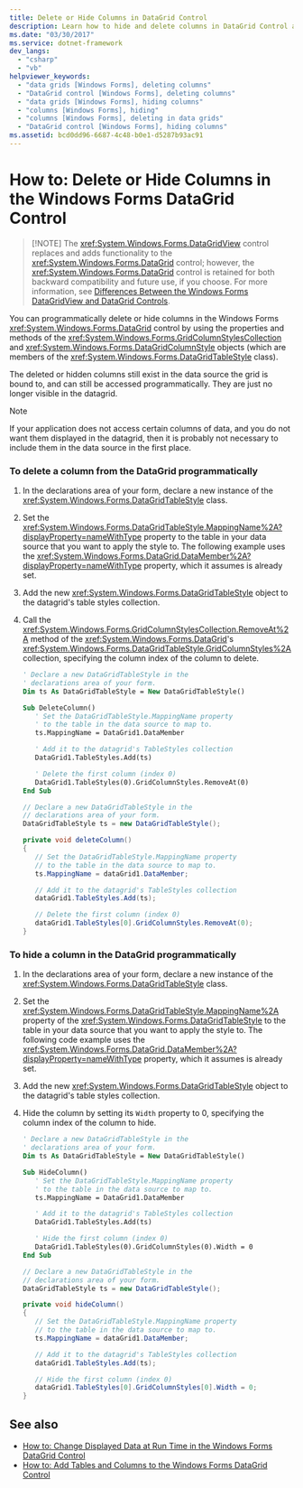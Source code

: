 ```yaml
---
title: Delete or Hide Columns in DataGrid Control
description: Learn how to hide and delete columns in DataGrid Control as a way to add or replace functionality to the data grid.
ms.date: "03/30/2017"
ms.service: dotnet-framework
dev_langs:
  - "csharp"
  - "vb"
helpviewer_keywords:
  - "data grids [Windows Forms], deleting columns"
  - "DataGrid control [Windows Forms], deleting columns"
  - "data grids [Windows Forms], hiding columns"
  - "columns [Windows Forms], hiding"
  - "columns [Windows Forms], deleting in data grids"
  - "DataGrid control [Windows Forms], hiding columns"
ms.assetid: bcd0dd96-6687-4c48-b0e1-d5287b93ac91
---
```

# How to: Delete or Hide Columns in the Windows Forms DataGrid Control
>
> [!NOTE]
> The <xref:System.Windows.Forms.DataGridView> control replaces and adds functionality to the <xref:System.Windows.Forms.DataGrid> control; however, the <xref:System.Windows.Forms.DataGrid> control is retained for both backward compatibility and future use, if you choose. For more information, see [Differences Between the Windows Forms DataGridView and DataGrid Controls](differences-between-the-windows-forms-datagridview-and-datagrid-controls.md).

You can programmatically delete or hide columns in the Windows Forms <xref:System.Windows.Forms.DataGrid> control by using the properties and methods of the <xref:System.Windows.Forms.GridColumnStylesCollection> and <xref:System.Windows.Forms.DataGridColumnStyle> objects (which are members of the <xref:System.Windows.Forms.DataGridTableStyle> class).

The deleted or hidden columns still exist in the data source the grid is bound to, and can still be accessed programmatically. They are just no longer visible in the datagrid.

> [!NOTE]
> If your application does not access certain columns of data, and you do not want them displayed in the datagrid, then it is probably not necessary to include them in the data source in the first place.

### To delete a column from the DataGrid programmatically

1. In the declarations area of your form, declare a new instance of the <xref:System.Windows.Forms.DataGridTableStyle> class.

2. Set the <xref:System.Windows.Forms.DataGridTableStyle.MappingName%2A?displayProperty=nameWithType> property to the table in your data source that you want to apply the style to. The following example uses the <xref:System.Windows.Forms.DataGrid.DataMember%2A?displayProperty=nameWithType> property, which it assumes is already set.

3. Add the new <xref:System.Windows.Forms.DataGridTableStyle> object to the datagrid's table styles collection.

4. Call the <xref:System.Windows.Forms.GridColumnStylesCollection.RemoveAt%2A> method of the <xref:System.Windows.Forms.DataGrid>'s <xref:System.Windows.Forms.DataGridTableStyle.GridColumnStyles%2A> collection, specifying the column index of the column to delete.

    ```vb
    ' Declare a new DataGridTableStyle in the
    ' declarations area of your form.
    Dim ts As DataGridTableStyle = New DataGridTableStyle()

    Sub DeleteColumn()
       ' Set the DataGridTableStyle.MappingName property
       ' to the table in the data source to map to.
       ts.MappingName = DataGrid1.DataMember

       ' Add it to the datagrid's TableStyles collection
       DataGrid1.TableStyles.Add(ts)

       ' Delete the first column (index 0)
       DataGrid1.TableStyles(0).GridColumnStyles.RemoveAt(0)
    End Sub
    ```

    ```csharp
    // Declare a new DataGridTableStyle in the
    // declarations area of your form.
    DataGridTableStyle ts = new DataGridTableStyle();

    private void deleteColumn()
    {
       // Set the DataGridTableStyle.MappingName property
       // to the table in the data source to map to.
       ts.MappingName = dataGrid1.DataMember;

       // Add it to the datagrid's TableStyles collection
       dataGrid1.TableStyles.Add(ts);

       // Delete the first column (index 0)
       dataGrid1.TableStyles[0].GridColumnStyles.RemoveAt(0);
    }
    ```

### To hide a column in the DataGrid programmatically

1. In the declarations area of your form, declare a new instance of the <xref:System.Windows.Forms.DataGridTableStyle> class.

2. Set the <xref:System.Windows.Forms.DataGridTableStyle.MappingName%2A> property of the <xref:System.Windows.Forms.DataGridTableStyle> to the table in your data source that you want to apply the style to. The following code example uses the <xref:System.Windows.Forms.DataGrid.DataMember%2A?displayProperty=nameWithType> property, which it assumes is already set.

3. Add the new <xref:System.Windows.Forms.DataGridTableStyle> object to the datagrid's table styles collection.

4. Hide the column by setting its `Width` property to 0, specifying the column index of the column to hide.

    ```vb
    ' Declare a new DataGridTableStyle in the
    ' declarations area of your form.
    Dim ts As DataGridTableStyle = New DataGridTableStyle()

    Sub HideColumn()
       ' Set the DataGridTableStyle.MappingName property
       ' to the table in the data source to map to.
       ts.MappingName = DataGrid1.DataMember

       ' Add it to the datagrid's TableStyles collection
       DataGrid1.TableStyles.Add(ts)

       ' Hide the first column (index 0)
       DataGrid1.TableStyles(0).GridColumnStyles(0).Width = 0
    End Sub
    ```

    ```csharp
    // Declare a new DataGridTableStyle in the
    // declarations area of your form.
    DataGridTableStyle ts = new DataGridTableStyle();

    private void hideColumn()
    {
       // Set the DataGridTableStyle.MappingName property
       // to the table in the data source to map to.
       ts.MappingName = dataGrid1.DataMember;

       // Add it to the datagrid's TableStyles collection
       dataGrid1.TableStyles.Add(ts);

       // Hide the first column (index 0)
       dataGrid1.TableStyles[0].GridColumnStyles[0].Width = 0;
    }
    ```

## See also

- [How to: Change Displayed Data at Run Time in the Windows Forms DataGrid Control](change-displayed-data-at-run-time-wf-datagrid-control.md)
- [How to: Add Tables and Columns to the Windows Forms DataGrid Control](how-to-add-tables-and-columns-to-the-windows-forms-datagrid-control.md)
